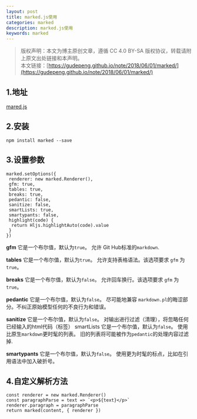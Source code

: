 ```yaml
---
layout: post
title: marked.js使用
categories: marked
description: marked.js使用
keywords: marked
---
```

>版权声明：本文为博主原创文章，遵循 CC 4.0 BY-SA 版权协议，转载请附上原文出处链接和本声明。  
本文链接：[https://gudepeng.github.io/note/2018/06/01/marked/](https://gudepeng.github.io/note/2018/06/01/marked/)


## 1.地址 
[mared.js](https://github.com/markedjs/marked) 

## 2.安装 
```npm install marked --save```

## 3.设置参数

 ``` 
marked.setOptions({ 
  renderer: new marked.Renderer(), 
  gfm: true, 
  tables: true, 
  breaks: true, 
  pedantic: false, 
  sanitize: false, 
  smartLists: true, 
  smartypants: false, 
  highlight(code) { 
   return Hljs.highlightAuto(code).value 
  }
}) 
 ``` 

**gfm** 它是一个布尔值，默认为`true`。 允许 Git Hub标准的`markdown`. 

**tables** 它是一个布尔值，默认为`true`。 允许支持表格语法。该选项要求 `gfm` 为`true`。 

**breaks** 它是一个布尔值，默认为`false`。 允许回车换行。该选项要求 `gfm` 为`true`。

**pedantic** 它是一个布尔值，默认为`false`。 尽可能地兼容 `markdown.pl`的晦涩部分。不纠正原始模型任何的不良行为和错误。

**sanitize** 它是一个布尔值，默认为`false`。 对输出进行过滤（清理），将忽略任何已经输入的html代码（标签） smartLists 它是一个布尔值，默认为`false`。 使用比原生`markdown`更时髦的列表。 旧的列表将可能被作为`pedantic`的处理内容过滤掉. 

**smartypants** 它是一个布尔值，默认为`false`。 使用更为时髦的标点，比如在引用语法中加入破折号。

 ## 4.自定义解析方法

``` 
const renderer = new marked.Renderer() 
const paragraphParse = text => `<p>${text}</p>` 
renderer.paragraph = paragraphParse 
return marked(content, { renderer }) 
```
